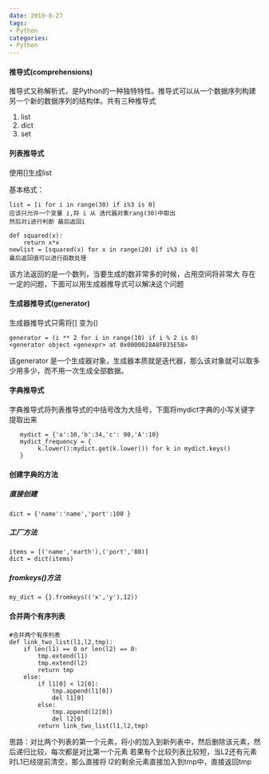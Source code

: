 ```yaml
---
date: 2019-8-27
tags:
- Python
categories:
- Python
---
```

#### 推导式(comprehensions)
推导式又称解析式，是Python的一种独特特性。推导式可以从一个数据序列构建另一个新的数据序列的结构体。共有三种推导式
1. list
2. dict
3. set
#### 列表推导式
使用[]生成list

基本格式：

    list = [i for i in range(30) if i%3 is 0]
    应该只允许一个变量 i,将 i 从 迭代器对象rang(30)中取出
    然后对i进行判断 最后返回i   

    def squared(x):
        return x*x
    newlist = [squared(x) for x in range(20) if i%3 is 0]
    最后返回值可以进行函数处理

该方法返回的是一个数列，当要生成的数非常多的时候，占用空间将非常大
存在一定的问题，下面可以用生成器推导式可以解决这个问题
#### 生成器推导式(generator)
生成器推导式只需将[] 变为()

    generator = (i ** 2 for i in range(10) if i % 2 is 0)
    <generator object <genexpr> at 0x0000028A8FB35E58>


该generator 是一个生成器对象，生成器本质就是迭代器，那么该对象就可以取多少用多少，而不用一次生成全部数据。

#### 字典推导式
字典推导式将列表推导式的中括号改为大括号，下面将mydict字典的小写关键字提取出来

       mydict = {'a':10,'b':34,'c': 90,'A':10}
       mydict_frequency = {
            k.lower():mydict.get(k.lower()) for k in mydict.keys()
       }
#### 创建字典的方法
##### 直接创建

    dict = {'name':'name','port':100 }

##### 工厂方法

    items = [('name','earth'),('port','80)]
    dict = dict(items)

##### fromkeys()方法

    my_dict = {}.fromkeys(('x','y'),12))
#### 合并两个有序列表

    #合并两个有序列表
    def link_two_list(l1,l2,tmp):
        if len(l1) == 0 or len(l2) == 0:
            tmp.extend(l1)
            tmp.extend(l2)
            return tmp
        else:
            if l1[0] < l2[0]:
                tmp.append(l1[0])
                del l1[0]
            else:
                tmp.append(l2[0])
                del l2[0]
            return link_two_list(l1,l2,tmp)    
思路：对比两个列表的第一个元素，将小的加入到新列表中，然后删除该元素，然后递归比较，每次都是对比第一个元素
若果有个比较列表比较短，当L2还有元素时L1已经提前清空，那么直接将
l2的剩余元素直接加入到tmp中，直接返回tmp
